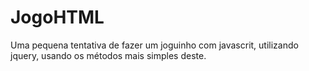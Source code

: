 JogoHTML
========

Uma pequena tentativa de fazer um joguinho com javascrit, utilizando jquery, usando os métodos mais simples deste.

